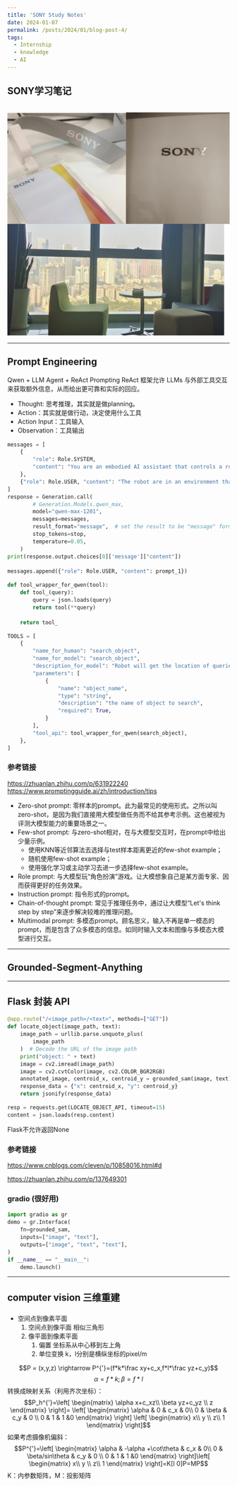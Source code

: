 ```yaml
---
title: 'SONY Study Notes'
date: 2024-01-07
permalink: /posts/2024/01/blog-post-4/
tags:
  - Internship
  - knowledge
  - AI
---
```


SONY学习笔记
------

<br/><img src='/images/sony_env.jpg'>

* * *

## Prompt Engineering

Qwen + LLM Agent + ReAct Prompting
ReAct 框架允许 LLMs 与外部工具交互来获取额外信息，从而给出更可靠和实际的回应。

- Thought: 思考推理，其实就是做planning。
- Action：其实就是做行动，决定使用什么工具
- Action Input：工具输入
- Observation：工具输出

```python
messages = [
    {
        "role": Role.SYSTEM,
        "content": "You are an embodied AI assistant that controls a robot and interacts with the user.",
    },
    {"role": Role.USER, "content": "The robot are in an environment that "+circumstance+", Please reply 'Robot already knows the basic environment aorund robot' "},
]
response = Generation.call(
        # Generation.Models.qwen_max,
        model="qwen-max-1201",
        messages=messages,
        result_format="message",  # set the result to be "message" format.
        stop_tokens=stop,
        temperature=0.05,
    )
print(response.output.choices[0]['message']["content"])

messages.append({"role": Role.USER, "content": prompt_1})
```

```python
def tool_wrapper_for_qwen(tool):
    def tool_(query):
        query = json.loads(query)
        return tool(**query)

    return tool_
```

```python
TOOLS = [
    {
        "name_for_human": "search_object",
        "name_for_model": "search_object",
        "description_for_model": "Robot will get the location of queried object at the robot's current location. The location is described by x and y coordinates.",
        "parameters": [
            {
                "name": "object_name",
                "type": "string",
                "description": "the name of object to search",
                "required": True,
            }
        ],
        "tool_api": tool_wrapper_for_qwen(search_object),
    },
]
```

### 参考链接

<https://zhuanlan.zhihu.com/p/631922240>
<https://www.promptingguide.ai/zh/introduction/tips>

- Zero-shot prompt: 零样本的prompt。此为最常见的使用形式。之所以叫zero-shot，是因为我们直接用大模型做任务而不给其参考示例。这也被视为评测大模型能力的重要场景之一。
- Few-shot prompt: 与zero-shot相对，在与大模型交互时，在prompt中给出少量示例。
  - 使用KNN等近邻算法去选择与test样本距离更近的few-shot example；
  - 随机使用few-shot example；
  - 使用强化学习或主动学习去进一步选择few-shot example。
- Role prompt: 与大模型玩“角色扮演”游戏。让大模想象自己是某方面专家、因而获得更好的任务效果。
- Instruction prompt: 指令形式的prompt。
- Chain-of-thought prompt: 常见于推理任务中，通过让大模型“Let's think step by step”来逐步解决较难的推理问题。
- Multimodal prompt: 多模态prompt。顾名思义，输入不再是单一模态的prompt，而是包含了众多模态的信息。如同时输入文本和图像与多模态大模型进行交互。

* * *

## Grounded-Segment-Anything

* * *

## Flask 封装 API

```python
@app.route("/<image_path>/<text>", methods=["GET"])
def locate_object(image_path, text):
    image_path = urllib.parse.unquote_plus(
        image_path
    )  # Decode the URL of the image path
    print("object: " + text)
    image = cv2.imread(image_path)
    image = cv2.cvtColor(image, cv2.COLOR_BGR2RGB)
    annotated_image, centroid_x, centroid_y = grounded_sam(image, text)
    response_data = {"x": centroid_x, "y": centroid_y}
    return jsonify(response_data)
```

```python
resp = requests.get(LOCATE_OBJECT_API, timeout=15)
content = json.loads(resp.content)
```

Flask不允许返回None

### 参考链接

<https://www.cnblogs.com/cleven/p/10858016.html#d>

<https://zhuanlan.zhihu.com/p/137649301>

### gradio (很好用)

```python
import gradio as gr
demo = gr.Interface(
    fn=grounded_sam,
    inputs=["image", "text"],
    outputs=["image", "text", "text"],
)
if __name__ == "__main__":
    demo.launch()
```

* * *

## computer vision 三维重建

###

- 空间点到像素平面
    1. 空间点到像平面
    相似三角形
    2. 像平面到像素平面
        1. 偏置
        坐标系从中心移到左上角
        2. 单位变换
        k，l分别是横纵坐标的pixel/m

$$P = (x,y,z) \rightarrow P^{'}=(f*k*\frac xy+c_x,f*l*\frac yz+c_y)$$
$$\alpha=f*k ;\beta=f*l$$
转换成映射关系（利用齐次坐标）：
$$P_h^{'}=\left[
 \begin{matrix}
   \alpha x+c_xz\\
   \beta yz+c_yz \\
   z
  \end{matrix}
\right]=
\left[
 \begin{matrix}
   \alpha & 0 & c_x & 0\\
   0 & \beta & c_y & 0 \\
   0 & 1 & 1 &0
  \end{matrix}
\right]
\left[
 \begin{matrix}
   x\\
   y \\
   z\\
   1
  \end{matrix}
\right]$$
如果考虑摄像机偏斜：
$$P^{'}=\left[
 \begin{matrix}
   \alpha & -\alpha +\cot\theta & c_x & 0\\
   0 & \beta/sin\theta & c_y & 0 \\
   0 & 1 & 1 &0
  \end{matrix}
\right]\left[
 \begin{matrix}
   x\\
   y \\
   z\\
   1
  \end{matrix}
\right]=K[I 0]P=MP$$ K：内参数矩阵，M：投影矩阵
